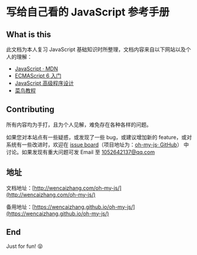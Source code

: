 
# 写给自己看的 JavaScript 参考手册

## What is this

此文档为本人复习 JavaScript 基础知识时所整理，文档内容来自以下网站以及个人的理解：

- [JavaScript · MDN](https://developer.mozilla.org/zh-CN/docs/Web/JavaScript)
- [ECMAScript 6 入门](http://es6.ruanyifeng.com/)
- [JavaScript 高级程序设计](https://book.douban.com/subject/10546125/)
- [菜鸟教程](http://www.runoob.com/js/js-tutorial.html)

## Contributing

所有内容均为手打，且为个人见解，难免存在各种各样的问题。

如果您对本站点有一些疑惑，或发现了一些 bug，或建议增加新的 feature，或对系统有一些改进时，欢迎在 [issue board](https://github.com/wencaizhang/oh-my-js/issues)（项目地址为：[oh-my-js· GitHub](https://github.com/wencaizhang/oh-my-js)） 中讨论。如果发现有重大问题可发 Email 至 <a href="mailto:1052642137@qq.com">1052642137@qq.com</a>

## 地址

文档地址：[http://wencaizhang.com/oh-my-js/](http://wencaizhang.com/oh-my-js/)

备用地址：[https://wencaizhang.github.io/oh-my-js/](https://wencaizhang.github.io/oh-my-js/)

## End

Just for fun! :stuck_out_tongue_closed_eyes:
